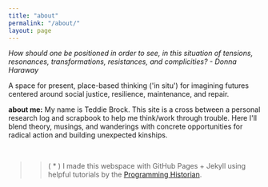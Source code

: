 ```yaml
---
title: "about"
permalink: "/about/"
layout: page
---
```


*How should one be positioned in order to see, in this situation of tensions, resonances, transformations, resistances, and complicities? - Donna Haraway*  



A space for present, place-based thinking ('in situ') for imagining futures centered around social justice, resilience, maintenance, and repair.


**about me:**
My name is Teddie Brock. This site is a cross between a personal research log and scrapbook to help me think/work through trouble. Here I'll blend theory, musings, and wanderings with concrete opportunities for radical action and building unexpected kinships.



&nbsp;
&nbsp;
&nbsp;
&nbsp;

>>( * ) I made this webspace with GitHub Pages + Jekyll using
helpful tutorials by the [Programming Historian](https://programminghistorian.org/).
